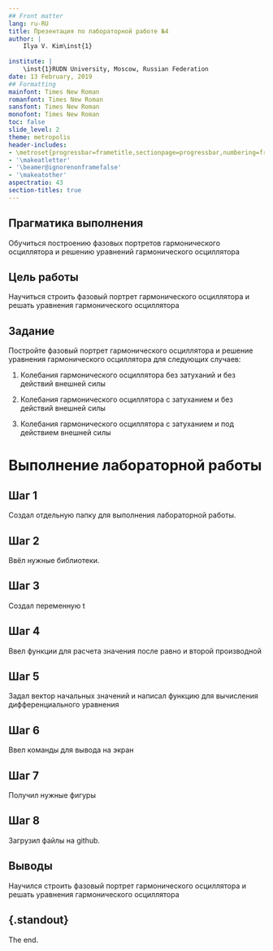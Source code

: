 ```yaml
---
## Front matter
lang: ru-RU
title: Презентация по лабораторной работе №4
author: |
	Ilya V. Kim\inst{1}
	
institute: |
	\inst{1}RUDN University, Moscow, Russian Federation
date: 13 February, 2019 
## Formatting
mainfont: Times New Roman
romanfont: Times New Roman
sansfont: Times New Roman
monofont: Times New Roman
toc: false
slide_level: 2
theme: metropolis
header-includes:
- \metroset{progressbar=frametitle,sectionpage=progressbar,numbering=fraction}
- '\makeatletter'
- '\beamer@ignorenonframefalse'
- '\makeatother'
aspectratio: 43
section-titles: true
---
```




## Прагматика выполнения

Обучиться построению фазовых портретов гармонического осциллятора и решению уравнений гармонического осциллятора 

## Цель работы

Научиться строить фазовый портрет гармонического осциллятора и решать уравнения гармонического осциллятора 


## Задание

Постройте фазовый портрет гармонического осциллятора и решение уравнения
гармонического осциллятора для следующих случаев:

1. Колебания гармонического осциллятора без затуханий и без действий внешней силы

2. Колебания гармонического осциллятора c затуханием и без действий внешней силы

3. Колебания гармонического осциллятора c затуханием и под действием внешней силы 

# Выполнение лабораторной работы

## Шаг 1

Создал отдельную папку для выполнения лабораторной работы. 

## Шаг 2

Ввёл нужные библиотеки. 

## Шаг 3

Создал переменную t

## Шаг 4

Ввел функции для расчета значения после равно и второй производной

## Шаг 5

Задал вектор начальных значений и написал функцию для вычисления дифференциального уравнения

## Шаг 6

Ввел команды для вывода на экран 

## Шаг 7

Получил нужные фигуры

## Шаг 8

Загрузил файлы на github.



## Выводы

Научился строить фазовый портрет гармонического осциллятора и решать уравнения гармонического осциллятора 



## {.standout}

The end.
